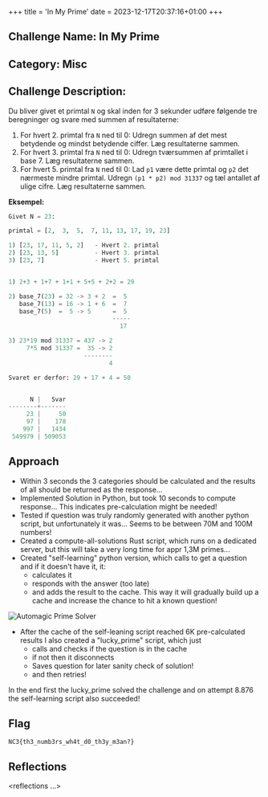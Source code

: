 +++
title = 'In My Prime'
date = 2023-12-17T20:37:16+01:00
+++

## Challenge Name: In My Prime

## Category: Misc

## Challenge Description:

Du bliver givet et primtal `N` og skal inden for 3 sekunder udføre følgende tre beregninger og svare med summen af resultaterne:

1. For hvert 2. primtal fra `N` ned til 0: Udregn summen af det mest betydende og mindst betydende ciffer. Læg resultaterne sammen.
2. For hvert 3. primtal fra `N` ned til 0: Udregn tværsummen af primtallet i base 7. Læg resultaterne sammen.
3. For hvert 5. primtal fra `N` ned til 0: Lad `p1` være dette primtal og `p2` det nærmeste mindre primtal. Udregn `(p1 * p2) mod 31337` og tæl antallet af ulige cifre. Læg resultaterne sammen.

**Eksempel:**

```python
Givet N = 23:

primtal = [2,  3,  5,  7, 11, 13, 17, 19, 23]

1) [23, 17, 11, 5, 2]   - Hvert 2. primtal
2) [23, 13, 5]          - Hvert 3. primtal
3) [23, 7]              - Hvert 5. primtal


1) 2+3 + 1+7 + 1+1 + 5+5 + 2+2 = 29

2) base_7(23) = 32 -> 3 + 2  =  5
   base_7(13) = 16 -> 1 + 6  =  7
   base_7(5)  =  5 -> 5      =  5
                             -----
                               17

3) 23*19 mod 31337 = 437 -> 2
     7*5 mod 31337 =  35 -> 2
                     --------
                            4

Svaret er derfor: 29 + 17 + 4 = 50


      N |   Svar
--------+-------
     23 |     50
     97 |    178
    997 |   1434
 549979 | 509053
```

## Approach

- Within 3 seconds the 3 categories should be calculated and the results of all should be returned as the response...
- Implemented Solution in Python, but took 10 seconds to compute response... This indicates pre-calculation might be needed!
- Tested if question was truly randomly generated with another python script, but unfortunately it was... Seems to be between 70M and 100M numbers!
- Created a compute-all-solutions Rust script, which runs on a dedicated server, but this will take a very long time for appr 1,3M primes...
- Created "self-learning" python version, which calls to get a question and if it doesn't have it, it:
  - calculates it
  - responds with the answer (too late)
  - and adds the result to the cache.
    This way it will gradually build up a cache and increase the chance to hit a known question!

![Automagic Prime Solver](/automagic-prime-solver.png)

- After the cache of the self-leaning script reached 6K pre-calculated results I also created a "lucky_prime" script, which just
  - calls and checks if the question is in the cache
  - if not then it disconnects
  - Saves question for later sanity check of solution!
  - and then retries!

In the end first the lucky_prime solved the challenge and on attempt 8.876 the self-learning script also succeeded!

## Flag

```text
NC3{th3_numb3rs_wh4t_d0_th3y_m3an?}
```

## Reflections

<reflections ...>
